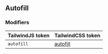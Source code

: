 ## Autofill


### Modifiers

| TailwindJS token | TailwindCSS token |
| ----- | ----- |
| `autofill` | [autofill](https://tailwindcss.com/docs/hover-focus-and-other-states#autofill) |